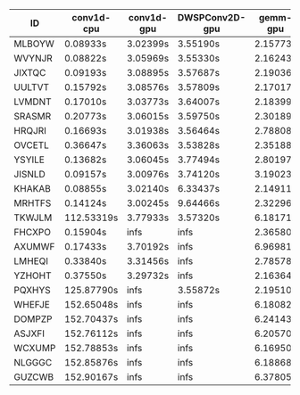 |ID|conv1d-cpu|conv1d-gpu|DWSPConv2D-gpu|gemm-gpu|avg|
|-|-|-|-|-|-|
|MLBOYW|0.08933s|3.02399s|3.55190s|2.15773s|2.20574s|
|WVYNJR|0.08822s|3.05969s|3.55330s|2.16243s|2.21591s|
|JIXTQC|0.09193s|3.08895s|3.57687s|2.19036s|2.23703s|
|UULTVT|0.15792s|3.08576s|3.57809s|2.17017s|2.24799s|
|LVMDNT|0.17010s|3.03773s|3.64007s|2.18399s|2.25797s|
|SRASMR|0.20773s|3.06015s|3.59750s|2.30189s|2.29182s|
|HRQJRI|0.16693s|3.01938s|3.56464s|2.78808s|2.38476s|
|OVCETL|0.36647s|3.36063s|3.53828s|2.35188s|2.40432s|
|YSYILE|0.13682s|3.06045s|3.77494s|2.80197s|2.44355s|
|JISNLD|0.09157s|3.00976s|3.74120s|3.19023s|2.50819s|
|KHAKAB|0.08855s|3.02140s|6.33437s|2.14911s|2.89836s|
|MRHTFS|0.14124s|3.00245s|9.64466s|2.32296s|3.77783s|
|TKWJLM|112.53319s|3.77933s|3.57320s|6.18171s|31.51686s|
|FHCXPO|0.15904s|infs|infs|2.36580s|infs|
|AXUMWF|0.17433s|3.70192s|infs|6.96981s|infs|
|LMHEQI|0.33840s|3.31456s|infs|2.78578s|infs|
|YZHOHT|0.37550s|3.29732s|infs|2.16364s|infs|
|PQXHYS|125.87790s|infs|3.55872s|2.19510s|infs|
|WHEFJE|152.65048s|infs|infs|6.18082s|infs|
|DOMPZP|152.70437s|infs|infs|6.24143s|infs|
|ASJXFI|152.76112s|infs|infs|6.20570s|infs|
|WCXUMP|152.78853s|infs|infs|6.16950s|infs|
|NLGGGC|152.85876s|infs|infs|6.18868s|infs|
|GUZCWB|152.90167s|infs|infs|6.37805s|infs|
